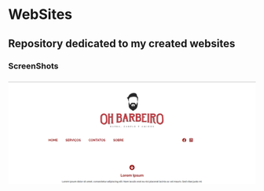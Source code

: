 # WebSites
<h2>Repository dedicated to my created websites</h2>

<h3>ScreenShots<h3>

<img src="/git_images/oh_barbeiro_header.png">
